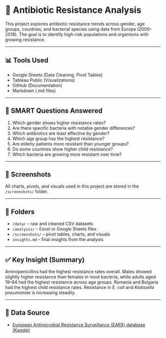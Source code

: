 # 🧪 Antibiotic Resistance Analysis

This project explores antibiotic resistance trends across gender, age groups, countries, and bacterial species using data from Europe (2000–2018). The goal is to identify high-risk populations and organisms with growing resistance.

---

## 📊 Tools Used
- Google Sheets (Data Cleaning, Pivot Tables)
- Tableau Public (Visualizations)
- GitHub (Documentation)
- Markdown (.md files)

---

## 🎯 SMART Questions Answered

1. Which gender shows higher resistance rates?
2. Are there specific bacteria with notable gender differences?
3. Which antibiotics are least effective by gender?
4. Which age group has the highest resistance?
5. Are elderly patients more resistant than younger groups?
6. Do some countries show higher child resistance?
7. Which bacteria are growing more resistant over time?

---

## 📸 Screenshots
All charts, pivots, and visuals used in this project are stored in the `/screenshots/` folder.

---

## 📁 Folders
- `/data/` – raw and cleaned CSV datasets  
- `/analysis/` – Excel or Google Sheets files  
- `/screenshots/` – pivot tables, charts, and visuals  
- `insights.md` – final insights from the analysis

---

## ✅ Key Insight (Summary)
Aminopenicillins had the highest resistance rates overall. Males showed slightly higher resistance than females in most bacteria, while adults aged 19–64 had the highest resistance across age groups. Romania and Bulgaria had the highest child resistance rates. Resistance in *E. coli* and *Klebsiella pneumoniae* is increasing steadily.

---

## 🔗 Data Source
- [European Antimicrobial Resistance Surveillance (EARS) database (Kaggle)](https://www.kaggle.com/datasets/samfenske/euro-resistance)
